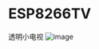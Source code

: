 # ESP8266TV
透明小电视
![image](https://user-images.githubusercontent.com/65395051/114113852-3904a980-9912-11eb-9f74-fa144fbed7a3.png)
